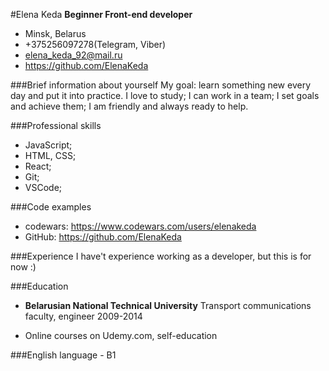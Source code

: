 #Elena Keda
**Beginner Front-end developer**

* Minsk, Belarus
* +375256097278(Telegram, Viber)
* elena_keda_92@mail.ru
* https://github.com/ElenaKeda

###Brief information about yourself
My goal: learn something new every day and put it into practice. 
I love to study;
I can work in a team;
I set goals and achieve them;
I am friendly and always ready to help.

###Professional skills
* JavaScript;
* HTML, CSS;
* React;
* Git;
* VSCode;

###Code examples
* codewars: https://www.codewars.com/users/elenakeda
* GitHub: https://github.com/ElenaKeda

###Experience
I have't experience working as a developer, but this is for now :)

###Education
*  **Belarusian National Technical University** 
Transport communications faculty, engineer
2009-2014

* Online courses on Udemy.com, self-education

###English language - B1

